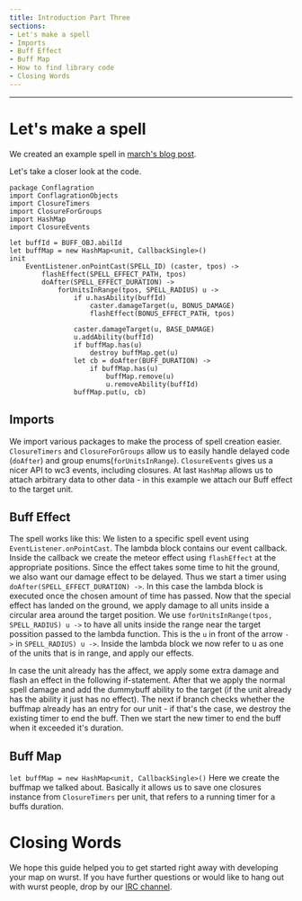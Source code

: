 ```yaml
---
title: Introduction Part Three
sections:
- Let's make a spell
- Imports
- Buff Effect
- Buff Map
- How to find library code
- Closing Words
---
```


------

# Let's make a spell

We created an example spell in [march's blog post](https://wurstlang.org/blog/bestofthewurst5.html).

Let's take a closer look at the code.

```wurst
package Conflagration
import ConflagrationObjects
import ClosureTimers
import ClosureForGroups
import HashMap
import ClosureEvents

let buffId = BUFF_OBJ.abilId
let buffMap = new HashMap<unit, CallbackSingle>()
init
	EventListener.onPointCast(SPELL_ID) (caster, tpos) ->
		flashEffect(SPELL_EFFECT_PATH, tpos)
		doAfter(SPELL_EFFECT_DURATION) ->
			forUnitsInRange(tpos, SPELL_RADIUS) u ->
				if u.hasAbility(buffId)
					caster.damageTarget(u, BONUS_DAMAGE)
					flashEffect(BONUS_EFFECT_PATH, tpos)

				caster.damageTarget(u, BASE_DAMAGE)
				u.addAbility(buffId)
				if buffMap.has(u)
					destroy buffMap.get(u)
				let cb = doAfter(BUFF_DURATION) ->
					if buffMap.has(u)
						buffMap.remove(u)
						u.removeAbility(buffId)
				buffMap.put(u, cb)
```

## Imports

We import various packages to make the process of spell creation easier. `ClosureTimers` and `ClosureForGroups` allow us to easily handle delayed code (`doAfter`) and group enums(`forUnitsInRange`). `ClosureEvents` gives us a nicer API to wc3 events, including closures. At last `HashMap` allows us to attach arbitrary data to other data - in this example we attach our Buff effect to the target unit.

## Buff Effect

The spell works like this: We listen to a specific spell event using `EventListener.onPointCast`. The lambda block contains our event callback. Inside the callback we create the meteor effect using `flashEffect` at the appropriate positions. Since the effect takes some time to hit the ground, we also want our damage effect to be delayed. Thus we start a timer using `doAfter(SPELL_EFFECT_DURATION) ->`.
In this case the lambda block is executed once the chosen amount of time has passed. Now that the special effect has landed on the ground, we apply damage to all units inside a circular area around the target position.
We use `forUnitsInRange(tpos, SPELL_RADIUS) u ->` to have all units inside the range near the target possition passed to the lambda function. This is the `u` in front of the arrow `->` in `SPELL_RADIUS) u ->`.
Inside the lambda block we now refer to u as one of the units that is in range, and apply our effects.

In case the unit already has the affect, we apply some extra damage and flash an effect in the following if-statement. After that we apply the normal spell damage and add the dummybuff ability to the target (if the unit already has the ability it just has no effect).
The next if branch checks whether the buffmap already has an entry for our unit - if that's the case, we destroy the existing timer to end the buff.
Then we start the new timer to end the buff when it exceeded it's duration.

## Buff Map

`let buffMap = new HashMap<unit, CallbackSingle>()` Here we create the buffmap we talked about. Basically it allows us to save one closures instance from `ClosureTimers` per unit, that refers to a running timer for a buffs duration.

# Closing Words

We hope this guide helped you to get started right away with developing your map on wurst.
If you have further questions or would like to hang out with wurst people, drop by our [IRC channel](https://webchat.quakenet.org/?channels=#inwc.de-maps).
